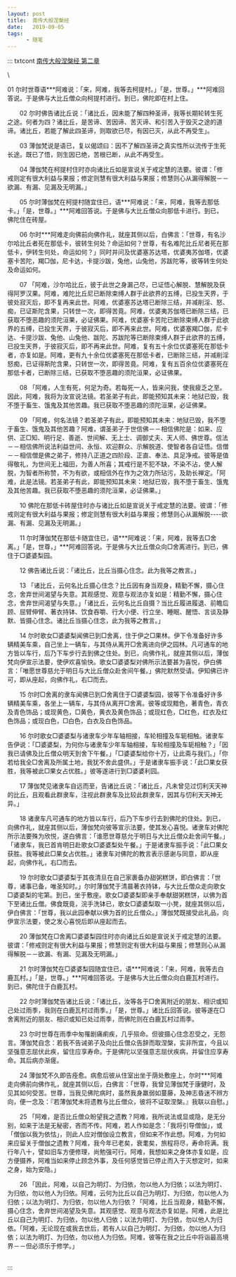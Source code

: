 ```yaml
---
layout: post
title:  南传大般涅槃经
date:   2019-09-05
tags:
      - 随笔
---
```

::: txtcont
[南传大般涅槃经 第二章](https://www.ebaifo.com/fojiao-649144.html)

\

01
尔时世尊语\*\*\*阿难说：「来，阿难，我等去柯提村。」「是，世尊。」\*\*\*阿难回答说。于是佛与大比丘僧众向柯提村进行。到已，佛陀即在村上住。

　　02 尔时佛告诸比丘说：「诸比丘，因未能了解四种圣谛，我等长期轮转生死之途。何者为四？诸比丘，是苦谛、苦因谛、苦灭谛、和引苦入于毁灭之途的道谛。诸比丘，若能了解此四圣谛，则取欲已尽，有因已灭，从此不再受生」。

　　03 薄伽梵说是语已，复以偈颂曰：因不了解四圣谛之真实性所以流传于生死长途。既已了悟，则生因已绝，苦根已断，从此不再受生。

　　04 薄伽梵在柯提村住时亦向诸比丘如是宣说关于戒定慧的法要。彼谓：「修戒则定有很大利益与果报；修定则慧有很大利益与果报；修慧则心从漏得解脱－－欲漏、有漏、见漏及无明漏。」

　　05 尔时薄伽梵在柯提村随宜住已，语\*\*\*阿难说：「来，阿难，我等去那低卡。」「是，世尊。」\*\*\*阿难回答说。于是佛与大比丘僧众向那低卡进行。到已，佛陀住在砖屋。

　　06 尔时\*\*\*阿难走向佛前向佛作礼，就座其侧以后，白佛言：「世尊，有名沙尔哈比丘者死在那低卡，彼转生何处？命运如何？世尊，有名难陀比丘尼者死在那低卡，伊转生何处，命运如何？」同时并问及优婆塞苏达塔，优婆夷苏伽塔，优婆塞卡苦陀，羯□伽，尼卡达，卡提沙跋，兔他，山兔他，苏跋陀等，彼等转生何处及命运如何。

　　07 「阿难，沙尔哈比丘，彼于此世之身漏己尽，已证悟心解脱、慧解脱及获得阿罗汉果。阿难，难陀比丘尼已断除束缚人群于此欲界的五缚，已投生天界，于彼处寂灭后，即不复再来此世。阿难，优婆塞苏达塔已断除三结，并减削淫、怒、痴，已证斯陀含果，只转世一次，即得苦竟。阿难，优婆夷苏伽塔已断除三结，已获取不堕恶趣的须陀洹果，必证佛果。阿难，优婆塞卡苦陀已断除束缚人群于此欲界的五缚，已投生天界，于彼寂灭后，即不再来此世。阿难，优婆塞羯□伽，尼卡达、卡提沙跋、兔他、山兔他、跋陀、苏跋陀等已断除束缚人群于此欲界的五缚，已投生天界，于彼寂灭后，即不再来此世。阿难，复有五十余位优婆塞死在那低卡者，亦复如是。阿难，更有九十余位优婆塞死在那低卡者，已断除三结，并减削淫怒痴，已证得斯陀含果，只转世一次，即得苦竟。阿难，复有五百余位优婆塞死在那低卡者，已断除三结，已获取不堕恶趣的须陀洹果，必证佛果。

　　08 「阿难，人生有死，何足为奇。若每死一人，皆来问我，使我疲乏之至。因此，阿难，我将为汝宣说法镜。若圣弟子有此，即能预知其未来：地狱已毁，我不堕于畜生、饿鬼及其他苦趣。我已获取不堕恶趣的须陀洹果，必证佛果。

　　09 「阿难，何名法镜？若圣弟子有此，即能预知其未来：地狱已毁，我不堕于畜生、饿鬼及其他苦趣？阿难，谓圣弟子于世信佛－－相信佛陀是：如来、应供、正□知、明行足、善逝、世间解、无上士、调御丈夫、天人师、佛世尊。信法－－相信佛所说法利益世间、永恒、欢迎群众、示解脱道、使智者各自证悟。信僧－－相信僧是佛之弟子，修持八正道之四阶段、正直、奉法、具足净戒。彼等是值得敬礼，为世间无上福田，为善人所喜；其戒行是不犯不缺，不染不沾，使人解脱，为智者所称赞，不为有欲，或相信外在作为之效力所玷污，及助长禅定。「阿难，此是法镜。若圣弟子有此，即能预知其未来：地狱已毁，我不堕于畜生、饿鬼及其他苦趣。我已获取不堕恶趣的须陀洹果，必证佛果。」

　　10 佛陀在那低卡砖屋住时亦与诸比丘如是宣说关于戒定慧的法要。彼谓：「修戒则定有很大利益与果报；修定则慧有很大利益与果报；修慧则心从漏解脱\-\-\--欲漏、有漏、见漏及无明漏。」

　　11 尔时薄伽梵在那低卡随宜住已，语\*\*\*阿难说：「来，阿难，我等去□舍离。」「是，世尊，」\*\*\*阿难回答说。于是佛与大比丘僧众向□舍离进行。到已，佛住于□婆婆梨园。

　　12 佛告诸比丘说：「诸比丘，比丘当摄心住念。此为我等之教言。」

　　13 「诸比丘，云何名比丘摄心住念？比丘因有身当观身，精勤不懈，摄心住念，舍弃世间渴望与失意。其观感觉、观意与观法亦复如是：精勤不懈，摄心住念，舍弃世间渴望与失意。」「诸比丘，云何名比丘自摄？当比丘履进履退、前瞻后顾、屈臂伸臂、著衣持钵、饮食吞嚼、行大小便、行立坐、睡眠、醒悟、言谈及静默、皆摄心住念。诸比丘当摄心住念，此为我等之教言。」

　　14 尔时歌女□婆婆梨闻佛已到□舍离，住于伊之□果林。伊下令准备好许多辆精美车乘，自己坐上一辆车，与其侍从离开□舍离进向伊之园林。凡可通车的地方皆以车行，后乃下车步行去到佛之住处。到已，向佛作礼，就座其侧以后，薄伽梵向伊宣示法要，使伊欢喜愉快。歌女□婆婆梨对佛所示法要甚为喜悦，伊白佛言：「唯愿世尊慈允于明日与大比丘僧众赴舍间午餐。」佛陀默然受请。伊知佛已许可，即从座起，向佛作礼，右□而去。

　　15 尔时□舍离的隶车闻佛已到□舍离住于□婆婆梨园，彼等下令准备好许多辆精美车乘，各坐上一辆车，与其侍从离开□舍离。彼等或现黯色，著青色，青衣及青色饰品；或现黄色，□黄色，黄衣及黄色饰品；或现红色，□红色，红衣及红色饰品；或现白色，□白色，白衣及白色饰品。

　　16 尔时歌女□婆婆梨与诸隶车少年车轴相接，车轮相撞及车轭相触。诸隶车告伊说：「□婆婆梨，为何你与诸隶车少年车轴相接，车轮相撞及车轭相触？」「因我已请佛及比丘僧众明天到舍下午餐。」「□婆婆梨给你十万，让此斋与我们。」「你若给我全□舍离及所属土地，我犹不舍此盛供。」于是诸隶车振手说：「此□果女获胜，我等被此□果女占优胜。」彼等遂进行到□婆婆利园。

　　17 薄伽梵见诸隶车自远而至，告诸比丘说：「诸比丘，凡未曾见过忉利天天神的比丘，且观看此群隶车，注视此群隶车及比较此群隶车，因其与忉利天天神无异。」

　　18 诸隶车凡可通车的地方皆以车行，后乃下车步行去到佛陀的住处。到已，向佛作礼，就座其侧以后，薄伽梵向彼等宣示法要，使其发心喜悦。诸隶车对佛陀所示法要殊为欣悦，遂白佛言：「谁愿世尊慈允于明日与大比丘僧众赴舍间午餐。」「诸隶车，我已首肯明日赴歌女□婆婆梨处午餐。」于是诸隶车振手说：「此□果女获胜。我等被此□果女占优胜。」诸隶车对佛陀的教言表示感谢与同意，即从座起，向佛作礼，右□而去。

　　19 尔时歌女□婆婆梨于其夜清旦在自己家裹备办甜粥糕饼，即白佛言：「世尊，诸事已备，唯圣知时。」尔时薄伽梵于清晨著衣持钵，与大比丘僧众走向歌女□婆婆梨的宅第。到已，坐于敷座。歌女□婆婆梨即亲手奉献甜粥糕饼，以佛为首下至诸比丘僧。佛食既竟，浣手洗钵已，歌女□婆婆梨取一小凳，就座其侧以后，伊白佛言：「世尊，我以此园奉献以佛为首的比丘僧众。」薄伽梵既接受此礼品，向伊宣示法要，使之发心喜悦后即从座起而去。

　　20 薄伽梵在□舍离□婆婆梨园住时亦向诸比丘如是宣说关于戒定慧的法要。彼谓：「修戒则定有很大利益与果报；修慧则定有很大利益与果报；修慧则心从漏得解脱－－欲漏、有漏、见漏及无明漏。」

　　21 尔时薄伽梵在□婆婆梨园随宜住已，语\*\*\*阿难说：「来，阿难，我等去白鹿瓦村。」「是，世尊。」\*\*\*阿难回答说。于是佛与大比丘僧众向白鹿瓦村进行。到已，佛陀住于白鹿瓦村。

　　22 尔时薄伽梵告诸比丘说：「诸比丘，汝等各于□舍离附近的朋友、相识或知己处过雨季，我则在白鹿瓦村过雨季。」「是，世尊。」诸比丘回答说。彼等遂在□舍离附近的朋友、相识或知已处过雨季，而佛陀则在白鹿瓦村过雨季。

　　23 尔时世尊在雨季中匆罹剧痛痢疾，几乎殒命。但彼摄心住念忍受之，无怨言。薄伽梵自念：若我不告诫弟子及向比丘僧众告辞而取涅槃，实非所宜，今且以坚强意志屈伏此疾，留住应享寿命。于是佛陀以坚强意志屈伏疾病，并留住应享寿命。其后病亦渐瘥。

　　24 薄伽梵不久即告痊愈。病愈后彼从住室出坐于荫处敷座上，尔时\*\*\*阿难走向佛前向佛作礼，就座其侧以后，白佛言：「世尊，我曾见薄伽梵于康健时，及见其如何受苦。世尊，当我见佛陀病时，虽然我身羸弱如蔓藤，及神志昏迷不辨方向，便一念及：『若薄伽梵未将遗教与比丘僧众，彼将不证取涅槃。』我联以自慰。」

　　25 「阿难，是否比丘僧众盼望我之遗教？阿难，我所说法或显或隐，是无分别，如来于法是无秘密，吝而不传。阿难，若人作如是念：「我将引导僧伽」，或「僧伽以我为依怙」，则此人应对僧伽设立教言，但如来不作此想。阿难，为何如来应留关于僧伽之遗教？阿难，我今年已老矣，衰耄矣，旅程将尽，寿命将满。我行年八十，譬如旧车方便修理，尚勉强可行。阿难，我想如来之身体亦复如是，应方便摄养，阿难当如来停止顾念外事，及任何感觉皆已停止而入于灭想定时，如来之身，始为安隐。」

　　26 「因此，阿难，以自己为明灯、为归依，勿以他人为归依；以法为明灯、为归依，勿以他人为归依。阿难，云何为比丘以自己为明灯、为归依，勿以他人为归依；以法为明灯、为归依，勿以他人为归依？「阿难，比丘当观身，精勤不懈，摄心住念，舍弃世间渴望及失意。其观感觉、观意与观法亦复如是。阿难，此是比丘以自己为明灯、为归依，勿以他人归依；以法为明灯、为归依，勿以他人为归依。「阿难，无论现在或我去世后，若有人以自己为明灯、为归依，勿以他人为归依；以法为明灯、为归依，勿以他人为归依。阿难，彼等在我之比丘中将诣最高境界－－但必须乐于修学。」

\
:::

